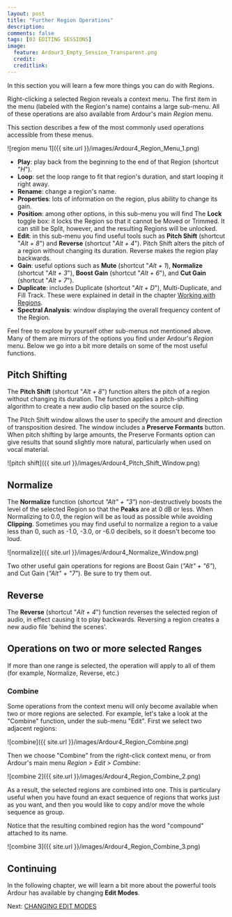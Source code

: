 ```yaml
---
layout: post
title: "Further Region Operations"
description:
comments: false 
tags: [03 EDITING SESSIONS]
image:
  feature: Ardour3_Empty_Session_Transparent.png
  credit:  
  creditlink:  
---
```


In this section you will learn a few more things you can do with Regions.

Right-clicking a selected Region reveals a context menu. The first item
in the menu (labeled with the Region's name) contains a large sub-menu.
All of these operations are also available from Ardour's main *Region*
menu.

This section describes a few of the most commonly used operations
accessible from these menus.

![region menu 1]({{ site.url }}/images/Ardour4_Region_Menu_1.png)

-   **Play**: play back from the beginning to the end of
    that Region (shortcut "*H*").
-   **Loop**: set the loop range to fit that region's duration, and
    start looping it right away.
-   **Rename**: change a region's name.
-   **Properties**: lots of information on the region, plus ability to
    change its gain.
-   **Position**: among other options, in this sub-menu you will find
    The **Lock** toggle box: it locks the Region so that it cannot be
    Moved or Trimmed. It can still be Split, however, and the resulting
    Regions will be unlocked.
-   **Edit**: in this sub-menu you find useful tools such as **Pitch Shift** (shortcut "*Alt + 8*") and **Reverse** (shortcut "*Alt + 4*"). Pitch Shift alters the pitch of a region without changing its duration. Reverse makes the region play backwards.
-   **Gain**: useful options such as **Mute** (shortcut "*Alt + 1*), **Normalize** (shortcut "*Alt + 3*"), **Boost Gain** (shortcut "*Alt + 6*"), and **Cut Gain** (shortcut "*Alt + 7*").
-   **Duplicate**: includes Duplicate (shortcut "*Alt + D*"), Multi-Duplicate, and Fill Track.
    These were explained in detail in the chapter [Working with
    Regions](../working-with-regions). 
-   **Spectral Analysis**: window displaying the overall frequency
    content of the Region.

Feel free to explore by yourself other sub-menus not mentioned above.
Many of them are mirrors of the options you find under Ardour's
*Region* menu. Below we go into a bit more details on some of the most
useful functions. 

## Pitch Shifting

The **Pitch Shift** (shortcut "*Alt + 8*") function alters the pitch of a region without 
changing its duration. The function applies a pitch-shifting algorithm 
to create a new audio clip based on the source clip.

The Pitch Shift window allows the user to specify the amount and direction of
transposition desired. The window includes a **Preserve Formants**
button. When pitch shifting by large amounts, the Preserve Formants
option can give results that sound slightly more natural, particularly
when used on vocal material.

![pitch shift]({{ site.url }}/images/Ardour4_Pitch_Shift_Window.png) 

## Normalize

The **Normalize** function (shortcut *"Alt" + "3"*) non-destructively boosts the level of the 
selected Region so that the **Peaks** are at 0 dB or less. When Normalizing 
to 0.0, the region will be as loud as possible while avoiding **Clipping**. 
Sometimes you may find useful to normalize a region to a value less than 0, 
such as -1.0, -3.0, or -6.0 decibels, so it doesn't become too loud. 

![normalize]({{ site.url }}/images/Ardour4_Normalize_Window.png) 

Two other useful gain operations for regions are Boost Gain (*"Alt" + "6"*), and Cut Gain (*"Alt" + "7"*). Be sure to try them out.

## Reverse

The **Reverse** (shortcut "*Alt + 4*") function reverses the selected region of audio, in 
effect causing it to play backwards. Reversing a region creates a 
new audio file 'behind the scenes'.

## Operations on two or more selected Ranges

If more than one range is selected, the operation will apply to all of
them (for example, Normalize, Reverse, etc.)

### Combine

Some operations from the context menu will only become available when
two or more regions are selected. For example, let's take a look at the
"Combine" function, under the sub-menu "Edit". First we select two
adjacent regions:

![combine]({{ site.url }}/images/Ardour4_Region_Combine.png)

Then we choose "Combine" from the right-click context menu, or from
Ardour's main menu *Region > Edit > Combine*: 

![combine 2]({{ site.url }}/images/Ardour4_Region_Combine_2.png)

As a result, the selected regions are combined into one. This is
particulary useful when you have found an exact sequence of regions that
works just as you want, and then you would like to copy and/or move the
whole sequence as group.

Notice that the resulting combined region has the word "compound"
attached to its name. 

![combine 3]({{ site.url }}/images/Ardour4_Region_Combine_3.png) 

## Continuing

In the following chapter, we will learn a bit more about the powerful
tools Ardour has available by changing **Edit Modes**.

Next: [CHANGING EDIT MODES](../changing-edit-modes)
